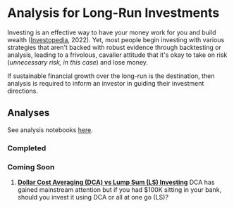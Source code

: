 # Analysis for Long-Run Investments

Investing is an effective way to have your money work for you and build wealth ([Investopedia](https://www.investopedia.com/ask/answers/why-should-i-invest/), 2022). Yet, most people begin investing with various strategies that aren't backed with robust evidence through backtesting or analysis, leading to a frivolous, cavalier attitude that it's okay to take on risk (*unnecessary risk, in this case*) and lose money.

If sustainable financial growth over the long-run is the destination, then analysis is required to inform an investor in guiding their investment directions.

## Analyses

See analysis notebooks [here](https://github.com/codedarrylcode/moneybags/tree/main/notebooks).

### Completed

### Coming Soon

1. **[Dollar Cost Averaging (DCA) vs Lump Sum (LS) Investing](https://github.com/codedarrylcode/moneybags/tree/main/notebooks/DCA_vs_LS)** DCA has gained mainstream attention but if you had $100K sitting in your bank, should you invest it using DCA or all at one go (LS)?
